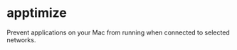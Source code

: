 apptimize
=========

Prevent applications on your Mac from running when connected to selected networks.
